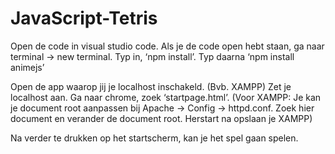 # JavaScript-Tetris
Open de code in visual studio code.
Als je de code open hebt staan, ga naar terminal -> new terminal.
Typ in, ‘npm install’.
Typ daarna ‘npm install animejs’

Open de app waarop jij je localhost inschakeld. (Bvb. XAMPP)
Zet je localhost aan.
Ga naar chrome, zoek ‘startpage.html’.
(Voor XAMPP: Je kan je document root aanpassen bij Apache -> Config -> httpd.conf. Zoek hier document en verander de document root. Herstart na opslaan je XAMPP)

Na verder te drukken op het startscherm, kan je het spel gaan spelen.

